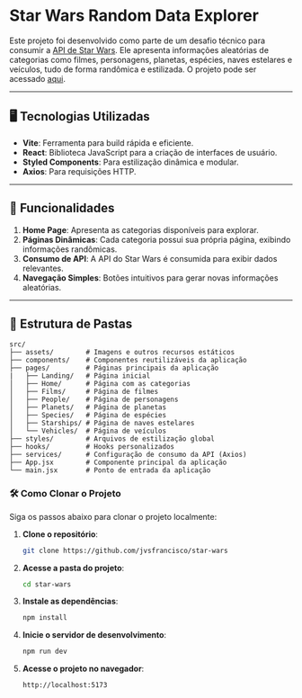 # Star Wars Random Data Explorer

Este projeto foi desenvolvido como parte de um desafio técnico para consumir a [API de Star Wars](https://swapi.dev/). Ele apresenta informações aleatórias de categorias como filmes, personagens, planetas, espécies, naves estelares e veículos, tudo de forma randômica e estilizada. O projeto pode ser acessado [aqui](https://star-wars-self-six.vercel.app).

---

## 🖥️ Tecnologias Utilizadas

- **Vite**: Ferramenta para build rápida e eficiente.
- **React**: Biblioteca JavaScript para a criação de interfaces de usuário.
- **Styled Components**: Para estilização dinâmica e modular.
- **Axios**: Para requisições HTTP.

---

## 🚀 Funcionalidades

1. **Home Page**: Apresenta as categorias disponíveis para explorar.
2. **Páginas Dinâmicas**: Cada categoria possui sua própria página, exibindo informações randômicas.
3. **Consumo de API**: A API do Star Wars é consumida para exibir dados relevantes.
4. **Navegação Simples**: Botões intuitivos para gerar novas informações aleatórias.

---

## 📂 Estrutura de Pastas

```plaintext
src/
├── assets/        # Imagens e outros recursos estáticos
├── components/    # Componentes reutilizáveis da aplicação
├── pages/         # Páginas principais da aplicação
|   ├── Landing/   # Página inicial 
│   ├── Home/      # Página com as categorias
│   ├── Films/     # Página de filmes
│   ├── People/    # Página de personagens
│   ├── Planets/   # Página de planetas
│   ├── Species/   # Página de espécies
│   ├── Starships/ # Página de naves estelares
│   └── Vehicles/  # Página de veículos
├── styles/        # Arquivos de estilização global
├── hooks/         # Hooks personalizados
├── services/      # Configuração de consumo da API (Axios)
├── App.jsx        # Componente principal da aplicação
└── main.jsx       # Ponto de entrada da aplicação
```
### 🛠️ Como Clonar o Projeto

Siga os passos abaixo para clonar o projeto localmente:

1. **Clone o repositório**:
   ```bash
   git clone https://github.com/jvsfrancisco/star-wars
    ```
2. **Acesse a pasta do projeto**:
    ```bash
    cd star-wars
    ```
3. **Instale as dependências**:
    ```bash
    npm install
    ```
4. **Inicie o servidor de desenvolvimento**:
    ```bash
    npm run dev
    ```
5. **Acesse o projeto no navegador**:
    ```plaintext
    http://localhost:5173
    ```
